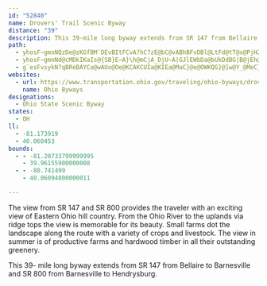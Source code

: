 ```yaml
---
id: "52840"
name: Drovers' Trail Scenic Byway
distance: "39"
description: This 39-mile long byway extends from SR 147 from Bellaire to Barnesville and SR 800 from Barnesville to Hendrysburg.
path:
  - yhosF~gmnNQzDe@zKGfBM`DEvBItFCvA?hC?zE@bC@vABhBFvDBl@LtFd@tT@x@PjHZ|HXjGFrCBhA?|@?rAEhCC|@WtGEdACl@?Z?b@Bp@Dv@Hn@Jp@Jn@d@vBNr@Jp@Hl@Fr@Df@Dz@@lAFzI?n@EtAEh@Kr@Ml@GXKXQZOTMPON[VKF
  - yhosF~gmnNd@cMDkIKaIs@{SB}E~A}\h@mCjA_DjU~A|GJlEWbDa@bUkDdBG|B@jEh@dUhH`HxApFl@|FF`_@aB|CU|FkAfSsHnCa@rBElWzB`Xd@dAJrBn@fChBhBbC~@bC^rA~BhLjDtTh@nCt@rC~@lCtA|CpA~BhEnF|DdD|DtBbPdHhC`BbBjBt@nApEdJdA`BlBlBxBjAnB`@`DBhCg@lC}AxAaBnAeCt@{BlCgKl@gB^q@p@_A`Aq@jA_@lAGx@D~@VnBfA|AfBdJhMn@j@xBfA|AlA`ANpE?rIQrAFxJrChFq]mAcIoD{PwAqNo@eEAsAJ{PKmEYgBu@qBaAuAiH{IiA_Ci@eBc@mCYeCoBeZUgBg@gC_AeCcAeBuBmBcB_A}Dq@iUaCqCy@oC_BaD{CeA_BoAeCiAsD_AiFYgECkCfB}zBTgDZ_Cl@kC|F}TtAmHL{AN_EOgIm@sGo@aDoAgEiB_EsTe^mEeFqNoM}CoD}BgDcB_DoRw_@sBmDmAuAyCwB{OuHmCeCiCuDwGuNc@yA_@yBKsE@mDKsAHmGImGJmH_@?Om@uHgNe@qAiAaIgGwVk@uCS_BKeDDgBYya@e@yEOoJc@oMc@qBsFaLYiAUqCU_Fg@oFKyD?mEeFQQu@gB}SrOyCdMsCtDMp@WZ]r@mB^u@xCo@~@m@bB_Df@oAx@qFj@aAfDu@nAk@`FgDvXwF`KuATKZa@r@iCTa@v@e@lFk@|BAvFJrCInBg@h@Yn@m@Zs@Fq@y@uH?eFp@gMFiFt@{J?}@IuA[}A{EkOe@gAo@cAoAoAmE}Cq@m@_@aAIkAfAwUUyHi@eG?aAXsA~A{Dh@eBHa@FqEVmB~AsEZs@XW|Bg@lAe@fGoC~@q@bAaBrCqITa@~@s@n\uJjBeA`BqEhAaCdBsCn@m@zD_ArLsBrCs@hAk@|@y@l@mAj@yBr@_BbAu@rBw@n@e@p@gAdEiTJwAC_Au@}D}@yGWkDGyBRmAzFiNx@aCV}AfCgVh@_D^qAl@s@nDmCjJqDda@sStAkApBmCtAgAnAe@zD@HwPIsDc@kJ\uIV_Dp@oBhCkE^SxAaBb@y@Ng@NiAHcDTw@Xa@`@]|B{@h@s@b@uAn@oCb@kD`@wRIsBe@mAiBmCeBkBWg@_@sA_@sCCkAP_BhAmCxDaI|CuI^m@r@k@rE_CdBgAjEyDrBqChGgKh@m@bBuAzJmGjA_@lDE|@m@Tq@r@aGZgDFyA]kF_AcLB_Cd@sECuA_@qByFgN_@oACwCj@cGEcBUcAo@sAqH}Ii@cA_@iA]_CA{BDeAt@}D?c@Gu@Yq@cCyDyCuD}AkAgCmAi@e@eAkB_B{Ds@gAyByAgFy@y@_@eAy@aG_HmDyFo@mBOeB?{BrAgFJaBKu@s@uBcAoIe@qJ?aBn@oLjAyEXoBGqBy@sEGqAH{@bAgFDgB_@qB_BuCOw@DkAx@uE?sAu@aCi@kCo@m@sA_@g@s@eBsKNuATe@^_@hCsAf@w@x@sBTaB?eBe@qCw@}BiAeBKw@Cu@L_BbAuFD{@E{ASaAcBkDc@a@sAq@eBWoAHw@EcIsDaCqAw@UcBW_Lq@[G_@WSy@DuDKy@_@y@eHoF_@e@_@_AIs@BcAn@aCNsAEgBSsAoBmECQyCsEm@kAaI_V[g@iBy@mAuAcCqD_@iAEmAHoJS_BeAmDIs@CeALq@d@mAfHcKxDmE|CaHLe@?y@]q@yD{Di@sAcAyE_@q@s@s@uC_BcAaAi@y@m@eAaAmCgDuKHs@xAsEh@eCNkATsErA}F?e@y@mEE{F]_BsAsBaAk@sBw@gA{@u@wAgBmE}EoGuBmD{EgL_FwNYqAMmBAs@RmFCk@_@m@iA_AYm@C_@`CgGp@s@`BgAxCaLhAkB`IeHdCoAzBm@nAQxDY|DC^Mf@m@d@{EX}@vFoGJW?a@S_@sBeAy@eAKg@Es@HeEOiEOw@c@wA_@}@m@}@_B_Ae@GmBfBoBjC_@@QGKYCQLyA|AsHC{@Me@eAwBKg@GmCu@aDe@_ByAsCSmDmA{GK}Bu@{CMeAHoFSeEFmBIyCNgAb@gBCcENoAd@qB?gCUkBSi@iC_Fu@kBcAoESk@U_@i@YsDSiBy@o@?gBl@[?oBk@sBJaAKi@[e@iAQaAa@s@sB_Bq@{@o@iBS{Bi@gDE_Er@uIOwBWgAOYUSiBs@m@}@QiAXsG?k@OmAWs@yCaF_@_@iEoBmCm@qBaAu@Mi@@{@VoFrBqBl@m@@_CUy@D}Bl@o@?o@Ki@Yi@m@Ym@MkARgBb@kAjAgC|@iAhB}@v@k@jBsBx@kA|ByDbHwMlA_Db@sB?wAOoA_@}AuK_VcAsDe@qF`@oDx@aDLmADeGEgC
  - g`esFvsykN?qBReBAYCo@wAUo@Oe@KCAKCUIa@KIEa@MaC}@e@OWKQG}@]w@Y_@MeC}@q@Wo@Uw@YKEEACAi@Os@QaAUkJwA
websites:
  - url: https://www.transportation.ohio.gov/traveling/ohio-byways/drovers-trail
    name: Ohio Byways
designations:
  - Ohio State Scenic Byway
states:
  - OH
ll:
  - -81.173919
  - 40.060453
bounds:
  - - -81.20733799999995
    - 39.96155900000008
  - - -80.741499
    - 40.06094800000011

---
```


The view from SR 147 and SR 800 provides the traveler with an exciting view of Eastern Ohio hill country.  From the Ohio River to the uplands via ridge tops the view is memorable for its beauty.  Small farms dot the landscape along the route with a variety of crops and livestock.  The view in summer is of productive farms and hardwood timber in all their outstanding greenery.

This 39- mile long byway extends from SR 147 from Bellaire to Barnesville and SR 800 from Barnesville to Hendrysburg.
